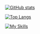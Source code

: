 [![GitHub stats](https://github-readme-stats.vercel.app/api?username=vladDotH)](https://github.com/anuraghazra/github-readme-stats)


[![Top Langs](https://github-readme-stats.vercel.app/api/top-langs/?username=vladDotH)](https://github.com/anuraghazra/github-readme-stats)


[![My Skills](https://skillicons.dev/icons?i=ts,js,nodejs,vue,vite,nestjs,html,css,sass,docker,nginx,redis,mongodb,py,c,cpp,java,haskell,latex&perline=10)](https://skillicons.dev)

